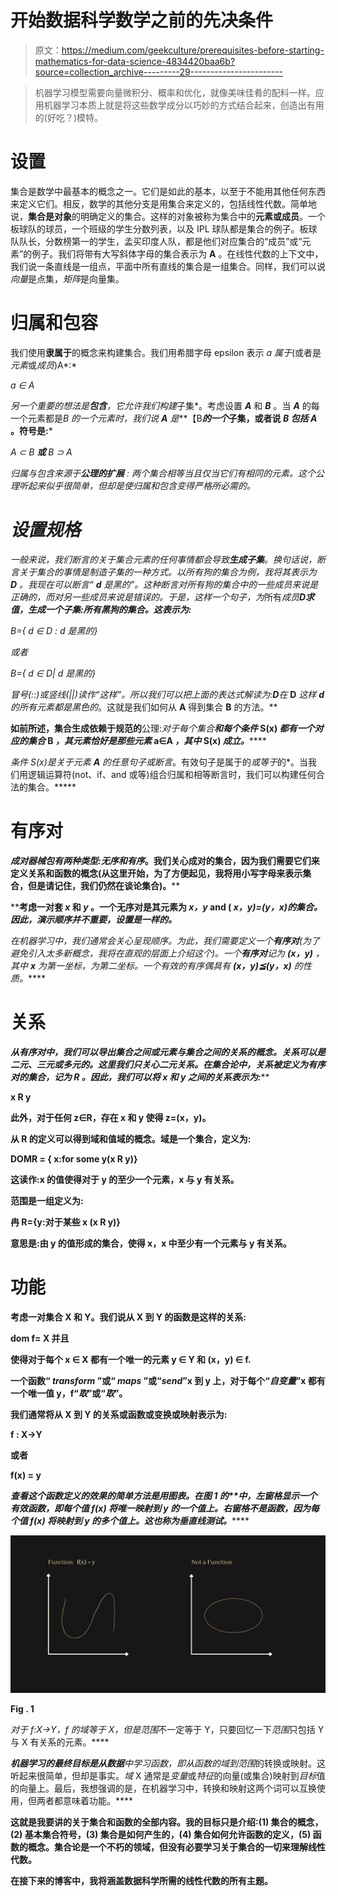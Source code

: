 # 开始数据科学数学之前的先决条件

> 原文：<https://medium.com/geekculture/prerequisites-before-starting-mathematics-for-data-science-4834420baa6b?source=collection_archive---------29----------------------->

> 机器学习模型需要向量微积分、概率和优化，就像美味佳肴的配料一样。应用机器学习本质上就是将这些数学成分以巧妙的方式结合起来，创造出有用的(好吃？)模特。

# 设置

集合是数学中最基本的概念之一。它们是如此的基本，以至于不能用其他任何东西来定义它们。相反，数学的其他分支是用集合来定义的，包括线性代数。简单地说，**集合是对象**的明确定义的集合。这样的对象被称为集合中的**元素或成员**。一个板球队的球员，一个班级的学生分数列表，以及 IPL 球队都是集合的例子。板球队队长，分数榜第一的学生，孟买印度人队，都是他们对应集合的“成员”或“元素”的例子。我们将带有大写斜体字母的集合表示为 **A** 。在线性代数的上下文中，我们说一条直线是一组点，平面中所有直线的集合是一组集合。同样，我们可以说*向量*是点集，*矩阵*是向量集。

# 归属和包容

我们使用**隶属于**的概念来构建集合。我们用希腊字母 epsilon 表示 *a 属于*(或者是*元素*或*成员*)A*:*

*a ∈ A*

*另一个重要的想法是**包含**，它允许我们构建*子集*。考虑设置 ***A*** 和 ***B*** 。当 ***A*** 的每一个元素都是*B 的一个元素时，我们说 ***A*** 是***【B***的一个*子集，或者说 ***B*** *包括* ***A*** 。符号是:***

*A ⊂ B **或** B ⊃ A*

*归属与包含来源于**公理的扩展** : *两个集合相等当且仅当它们有相同的元素*。这个公理听起来似乎很简单，但却是使归属和包含变得严格所必需的。*

# *设置规格*

*一般来说，我们断言的关于集合元素的任何事情都会导致**生成子集**。换句话说，断言关于集合的事情是制造子集的一种方式。以所有狗的集合为例，我将其表示为 ***D*** 。我现在可以断言“ ***d*** 是黑的”。这种断言对所有狗的集合中的一些成员来说是正确的，而对另一些成员来说是错误的。于是，这样一个句子，为*所有*成员**D求值，生成一个子集:*所有黑狗*的集合。这表示为:***

*B={ d ∈ D : d 是黑的}*

*或者*

*B={ d ∈ D| d 是黑的}*

*冒号(::)或竖线(||)读作“这样”。所以我们可以把上面的表达式解读为:****D****在* **D** *这样* ***d*** *的所有元素都是黑色的*。这就是我们如何从 **A** 得到集合 **B** 的方法。**

**如前所述，集合生成依赖于规范的**公理:*对于每个集合****和每个条件* S(x) *都有一个对应的集合* **B** *，其元素恰好是那些元素* a∈A *，其中* S(x) *成立。*******

****条件 S(x)是关于元素 **A** 的任意*句子*或*断言*。有效句子是属于的*或等于*的*。当我们用逻辑运算符(not、if、and 或等)组合归属和相等断言时，我们可以构建任何合法的集合。*****

# ****有序对****

****成对器械包有两种类型:*无序*和*有序*。我们关心成对的集合，因为我们需要它们来定义关系和函数的概念(从这里开始，为了方便起见，我将用小写字母来表示集合，但是请记住，我们仍然在谈论集合)。****

****考虑一对套 ***x*** 和 ***y*** 。一个**无序对**是其元素为 *x，y* and ( *x，y)=(y，x)的集合。*因此，演示顺序并不重要，设置是一样的。****

****在机器学习中，我们通常会关心呈现顺序。为此，我们需要定义一个**有序对**(为了避免引入太多新概念，我将在直观的层面上介绍这个)。一个**有序对**记为 ***(x，y)*** ，其中 ***x*** 为*第一坐标*，*为*第二坐标*。一个有效的有序偶具有 **(x，y)≦(y，x)** 的性质。*****

# ****关系****

****从有序对中，我们可以导出集合之间或元素与集合之间的关系的概念。关系可以是二元、三元或多元的。这里我们只关心二元关系。在集合论中，**关系**被定义为有序对的*集合，记为 **R** 。因此，我们可以将 **x** 和 **y** 之间的关系表示为:*****

****x **R** y****

****此外，对于任何 z∈R，存在 x 和 y 使得 z=(x，y)。****

****从 R 的定义可以得到**域**和**值域**的概念。**域**是一个集合，定义为:****

******DOM**R = { x:for some y(x R y)}****

****这读作:x 的值使得对于 y 的至少一个元素，x 与 y 有关系。****

******范围**是一组定义为:****

******冉** R={y:对于某些 x (x R y)}****

****意思是:由 y 的值形成的集合，使得 x，x 中至少有一个元素与 y 有关系。****

# ******功能******

****考虑一对集合 X 和 Y。我们说从 X 到 Y 的**函数**是这样的关系:****

******dom** f= **X** 并且****

****使得对于每个 **x ∈ X** 都有一个唯一的元素 **y ∈ Y** 和 **(x，y) ∈ f.******

****一个函数“ *transform* ”或“ *maps* ”或“*send*”x 到 y 上，对于每个“*自变量*”x 都有一个唯一值 y，f“*取*”或“*取*”。****

****我们通常将从 X 到 Y 的关系或函数或变换或映射表示为:****

******f : X→Y******

****或者****

******f(x) = y******

****查看这个函数定义的效果的简单方法是用图表。在图 1 的**中，左窗格显示一个有效函数，即每个值 f(x) *将*唯一映射到 y 的一个值上。右窗格不是函数，因为每个值 f(x) *将*映射到 y 的多个值上。这也称为*垂直线测试。*******

****![](img/561bf0735371ca3d87f92ade6edd6a80.png)****

******Fig . 1******

****对于 f:X→Y，f 的*域*等于 X，但是*范围*不一定等于 Y，只要回忆一下*范围*只包括 Y 与 X 有关系的元素。****

******机器学习的最终目标是从数据**中学习函数，即从函数的*域*到*范围*的转换或映射。这听起来很简单，但却是事实。*域* X 通常是*变量*或*特征*的向量(或集合)映射到*目标*值的向量上。最后，我想强调的是，在机器学习中，转换和映射这两个词可以互换使用，但两者都意味着功能。****

****这就是我要讲的关于集合和函数的全部内容。我的目标只是介绍:(1) **集合的概念**，(2) **基本集合符号**，(3) **集合是如何产生的**，(4) **集合如何允许函数的定义**，(5) **函数的概念**。集合论是一个不朽的领域，但没有必要学习关于集合的一切来理解线性代数。****

****在接下来的博客中，我将涵盖数据科学所需的线性代数的所有主题。****